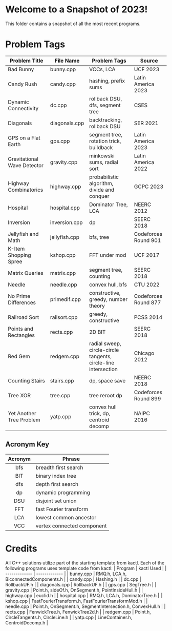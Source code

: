 # Welcome to a Snapshot of 2023!

This folder contains a snapshot of all the most recent programs.

# Problem Tags

| Problem Title | File Name | Problem Tags | Source |
| ------------- | --------- | ------------ | ------------ |
| Bad Bunny | bunny.cpp | VCCs, LCA | UCF 2023 |
| Candy Rush | candy.cpp | hashing, prefix sums | Latin America 2023 |
| Dynamic Connectivity | dc.cpp | rollback DSU, dfs, segment tree | CSES |
| Diagonals | diagonals.cpp | backtracking, rollback DSU | SER 2021 |
| GPS on a Flat Earth | gps.cpp | segment tree, rotation trick, buildback | Latin America 2023 |
| Gravitational Wave Detector | gravity.cpp | minkowski sums, radial sort | Latin America 2022 |
| Highway Combinatorics | highway.cpp | probabilistic algorithm, divide and conquer | GCPC 2023 |
| Hospital | hospital.cpp | Dominator Tree, LCA | NEERC 2012 |
| Inversion | inversion.cpp | dp | SEERC 2018 |
| Jellyfish and Math | jellyfish.cpp | bfs, tree | Codeforces Round 901 |
| K-Item Shopping Spree | kshop.cpp | FFT under mod | UCF 2017 | 
| Matrix Queries | matrix.cpp | segment tree, counting | SEERC 2018 |
| Needle | needle.cpp | convex hull, bfs | CTU 2022 |
| No Prime Differences | primedif.cpp | constructive, greedy, number theory | Codeforces Round 877 |
| Railroad Sort | railsort.cpp | greedy, constructive | PCSS 2014 |
| Points and Rectangles | rects.cpp | 2D BIT | SEERC 2018 |
| Red Gem | redgem.cpp | radial sweep, circle-circle tangents, circle-line intersection | Chicago 2012 |
| Counting Stairs | stairs.cpp | dp, space save | NEERC 2018 | 
| Tree XOR | tree.cpp | tree reroot dp | Codeforces Round 899 |
| Yet Another Tree Problem | yatp.cpp | convex hull trick, dp, centroid decomp | NAIPC 2016 |

## Acronym Key

| Acronym | Phrase |
| :-----: | ------ |
| bfs | breadth first search |
| BIT | binary index tree |
| dfs | depth first search |
| dp | dynamic programming |
| DSU | disjoint set union |
| FFT | fast Fourier transform |
| LCA | lowest common ancestor |
| VCC | vertex connected component |

# Credits

All C++ solutions utilize part of the starting template from kactl. 
Each of the following programs uses template code from kactl:
| Program | kactl Used |
| ------------- | ------------- |
| bunny.cpp | RMQ.h, LCA.h, BiconnectedComponents.h |
| candy.cpp | Hashing.h |
| dc.cpp | RollbackUF.h |
| diagonals.cpp | RollbackUF.h |
| gps.cpp | SegTree.h |
| gravity.cpp | Point.h, sideOf.h, OnSegment.h, PointInsideHull.h |
| highway.cpp | euclid.h |
| hospital.cpp | RMQ.h, LCA.h, DominatorTree.h |
| kshop.cpp | FastFourierTransform.h, FastFourierTransformMod.h |
| needle.cpp | Point.h, OnSegment.h, SegmentIntersection.h, ConvexHull.h |
| rects.cpp | FenwickTree.h, FenwickTree2d.h |
| redgem.cpp | Point.h, CircleTangents.h, CircleLine.h |
| yatp.cpp | LineContainer.h, CentroidDecomp.h |